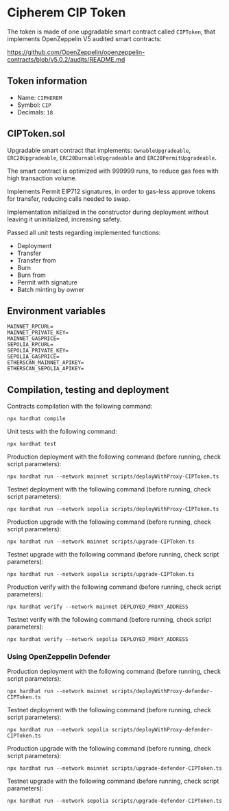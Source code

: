 # Cipherem CIP Token

The token is made of one upgradable smart contract called `CIPToken`, that implements OpenZeppelin V5 audited smart contracts:

<https://github.com/OpenZeppelin/openzeppelin-contracts/blob/v5.0.2/audits/README.md>

## Token information

- Name: `CIPHEREM`
- Symbol: `CIP`
- Decimals: `18`

## CIPToken.sol

Upgradable smart contract that implements: `OwnableUpgradeable`, `ERC20Upgradeable`, `ERC20BurnableUpgradeable` and `ERC20PermitUpgradeable`.

The smart contract is optimized with 999999 runs, to reduce gas fees with high transaction volume.

Implements Permit EIP712 signatures, in order to gas-less approve tokens for transfer, reducing calls needed to swap.

Implementation initialized in the constructor during deployment without leaving it uninitialized, increasing safety.

Passed all unit tests regarding implemented functions:
- Deployment
- Transfer
- Transfer from
- Burn
- Burn from
- Permit with signature
- Batch minting by owner

## Environment variables
```
MAINNET_RPCURL=
MAINNET_PRIVATE_KEY=
MAINNET_GASPRICE=
SEPOLIA_RPCURL=
SEPOLIA_PRIVATE_KEY=
SEPOLIA_GASPRICE=
ETHERSCAN_MAINNET_APIKEY=
ETHERSCAN_SEPOLIA_APIKEY=
```

## Compilation, testing and deployment

Contracts compilation with the following command:
```
npx hardhat compile
```

Unit tests with the following command:
```
npx hardhat test
```

Production deployment with the following command (before running, check script parameters):
```
npx hardhat run --network mainnet scripts/deployWithProxy-CIPToken.ts
```

Testnet deployment with the following command (before running, check script parameters):
```
npx hardhat run --network sepolia scripts/deployWithProxy-CIPToken.ts
```

Production upgrade with the following command (before running, check script parameters):
```
npx hardhat run --network mainnet scripts/upgrade-CIPToken.ts
```

Testnet upgrade with the following command (before running, check script parameters):
```
npx hardhat run --network sepolia scripts/upgrade-CIPToken.ts
```

Production verify with the following command (before running, check script parameters):
```
npx hardhat verify --network mainnet DEPLOYED_PROXY_ADDRESS
```

Testnet verify with the following command (before running, check script parameters):
```
npx hardhat verify --network sepolia DEPLOYED_PROXY_ADDRESS
```

### Using OpenZeppelin Defender

Production deployment with the following command (before running, check script parameters):
```
npx hardhat run --network mainnet scripts/deployWithProxy-defender-CIPToken.ts
```

Testnet deployment with the following command (before running, check script parameters):
```
npx hardhat run --network sepolia scripts/deployWithProxy-defender-CIPToken.ts
```

Production upgrade with the following command (before running, check script parameters):
```
npx hardhat run --network mainnet scripts/upgrade-defender-CIPToken.ts
```

Testnet upgrade with the following command (before running, check script parameters):
```
npx hardhat run --network sepolia scripts/upgrade-defender-CIPToken.ts
```